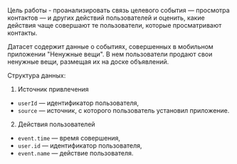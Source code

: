 Цель работы - проанализировать связь целевого события — просмотра контактов — и других действий пользователей и оценить, какие действия чаще совершают те пользователи, которые просматривают контакты.

Датасет содержит данные о событиях, совершенных в мобильном приложении "Ненужные вещи". В нем пользователи продают свои ненужные вещи, размещая их на доске объявлений.

Структура данных:

1. Источник привлечения 

- `userId` — идентификатор пользователя,
- `source` — источник, с которого пользователь установил приложение.

2. Действия пользователей

- `event.time` — время совершения,
- `user.id` — идентификатор пользователя,
- `event.name` — действие пользователя.
